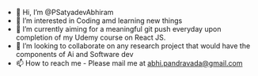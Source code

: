 - 👋 Hi, I’m @PSatyadevAbhiram
- 👀 I’m interested in Coding amd learning new things
- 🌱 I’m currently aiming for a meaningful git push everyday upon completion of my Udemy course on React JS.
- 💞️ I’m looking to collaborate on any research project that would have the components of Ai and Software dev
- 📫 How to reach me - Please mail me at abhi.pandravada@gmail.com

<!---
PSatyadevAbhiram/PSatyadevAbhiram is a ✨ special ✨ repository because its `README.md` (this file) appears on your GitHub profile.
You can click the Preview link to take a look at your changes.
--->
